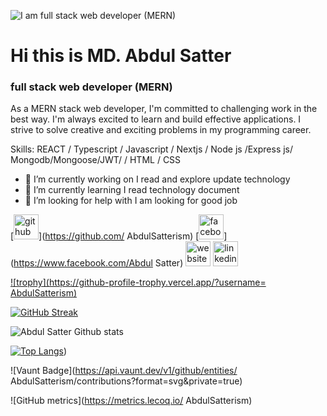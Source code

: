 ![I am full stack web developer (MERN)](https://i.ibb.co.com/MS5dgxq/Abdul-Satter-1.png)
# Hi this is MD. Abdul Satter
### full stack web developer (MERN)

As a MERN stack web developer, I'm committed to challenging work in the best way. I'm always excited to
learn and build effective applications. I strive to solve creative and exciting problems in my programming
career.

Skills: REACT / Typescript / Javascript / Nextjs / Node js /Express js/ Mongodb/Mongoose/JWT/ / HTML / CSS

- 🔭 I’m currently working on I read and explore update technology 
- 🌱 I’m currently learning I read technology document 
- 🤔 I’m looking for help with I am looking for good job 


[<img src='https://cdn.jsdelivr.net/npm/simple-icons@3.0.1/icons/github.svg' alt='github' height='40'>](https://github.com/ AbdulSatterism)  [<img src='https://cdn.jsdelivr.net/npm/simple-icons@3.0.1/icons/facebook.svg' alt='facebook' height='40'>](https://www.facebook.com/Abdul Satter)  [<img src='https://cdn.jsdelivr.net/npm/simple-icons@3.0.1/icons/icloud.svg' alt='website' height='40'>](https://abdul-satter.vercel.app/)  [<img src='https://cdn.jsdelivr.net/npm/simple-icons@3.0.1/icons/linkedin.svg' alt='linkedin' height='40'>](https://www.linkedin.com/in/md-abdul-satter-ba10aa254/)  


[![trophy](https://github-profile-trophy.vercel.app/?username= AbdulSatterism)](https://github.com/ryo-ma/github-profile-trophy)


[![GitHub Streak](https://streak-stats.demolab.com/?user=AbdulSatterism&theme=merko)](https://git.io/streak-stats)

![Abdul Satter Github stats](https://github-readme-stats.vercel.app/api?username=AbdulSatterism&show_icons=true&theme=merko)

[![Top Langs](https://github-readme-stats.vercel.app/api/top-langs/?username=AbdulSatterism&icons=true&theme=merko)](https://github.com/AbdulSatterism/github-readme-stats)) 

![Vaunt Badge](https://api.vaunt.dev/v1/github/entities/ AbdulSatterism/contributions?format=svg&private=true)  

![GitHub metrics](https://metrics.lecoq.io/ AbdulSatterism) 


